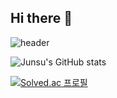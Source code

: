 ## Hi there 👋

![header](https://capsule-render.vercel.app/api?type=wave&color=auto&height=100&section=header&text=HI%20I%20AM%20HEOJUNSU%20&animation=fadeIn&fontSize=40)

![Junsu's GitHub stats](https://github-readme-stats.vercel.app/api?username=developHeo515&show_icons=true&theme=radical)

[![Solved.ac
프로필](http://mazassumnida.wtf/api/generate_badge?boj=gjwnstn515)](https://solved.ac/gjwnstn515)


<!--
**developHeo515/developHeo515** is a ✨ _special_ ✨ repository because its `README.md` (this file) appears on your GitHub profile.

Here are some ideas to get you started:

- 🔭 I’m currently working on ...
- 🌱 I’m currently learning ...
- 👯 I’m looking to collaborate on ...
- 🤔 I’m looking for help with ...
- 💬 Ask me about ...
- 📫 How to reach me: ...
- 😄 Pronouns: ...
- ⚡ Fun fact: ...
-->
